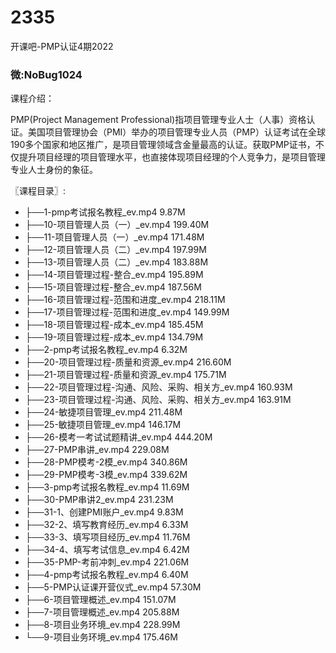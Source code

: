 # 2335
开课吧-PMP认证4期2022
### 微:NoBug1024 


课程介绍：

PMP(Project Management Professional)指项目管理专业人士（人事）资格认证。美国项目管理协会（PMI）举办的项目管理专业人员（PMP）认证考试在全球190多个国家和地区推广，是项目管理领域含金量最高的认证。获取PMP证书，不仅提升项目经理的项目管理水平，也直接体现项目经理的个人竞争力，是项目管理专业人士身份的象征。

〖课程目录〗:

- ├──1-pmp考试报名教程_ev.mp4  9.87M
- ├──10-项目管理人员（一）_ev.mp4  199.40M
- ├──11-项目管理人员（一）_ev.mp4  171.48M
- ├──12-项目管理人员（二）_ev.mp4  197.99M
- ├──13-项目管理人员（二）_ev.mp4  183.88M
- ├──14-项目管理过程-整合_ev.mp4  195.89M
- ├──15-项目管理过程-整合_ev.mp4  187.56M
- ├──16-项目管理过程-范围和进度_ev.mp4  218.11M
- ├──17-项目管理过程-范围和进度_ev.mp4  149.99M
- ├──18-项目管理过程-成本_ev.mp4  185.45M
- ├──19-项目管理过程-成本_ev.mp4  134.79M
- ├──2-pmp考试报名教程_ev.mp4  6.32M
- ├──20-项目管理过程-质量和资源_ev.mp4  216.60M
- ├──21-项目管理过程-质量和资源_ev.mp4  175.71M
- ├──22-项目管理过程-沟通、风险、采购、相关方_ev.mp4  160.93M
- ├──23-项目管理过程-沟通、风险、采购、相关方_ev.mp4  163.91M
- ├──24-敏捷项目管理_ev.mp4  211.48M
- ├──25-敏捷项目管理_ev.mp4  146.17M
- ├──26-模考一考试试题精讲_ev.mp4  444.20M
- ├──27-PMP串讲_ev.mp4  229.08M
- ├──28-PMP模考-2模_ev.mp4  340.86M
- ├──29-PMP模考-3模_ev.mp4  339.62M
- ├──3-pmp考试报名教程_ev.mp4  11.69M
- ├──30-PMP串讲2_ev.mp4  231.23M
- ├──31-1、创建PMI账户_ev.mp4  9.83M
- ├──32-2、填写教育经历_ev.mp4  6.33M
- ├──33-3、填写项目经历_ev.mp4  11.76M
- ├──34-4、填写考试信息_ev.mp4  6.42M
- ├──35-PMP-考前冲刺_ev.mp4  221.06M
- ├──4-pmp考试报名教程_ev.mp4  6.40M
- ├──5-PMP认证课开营仪式_ev.mp4  57.30M
- ├──6-项目管理概述_ev.mp4  151.07M
- ├──7-项目管理概述_ev.mp4  205.88M
- ├──8-项目业务环境_ev.mp4  228.99M
- └──9-项目业务环境_ev.mp4  175.46M
